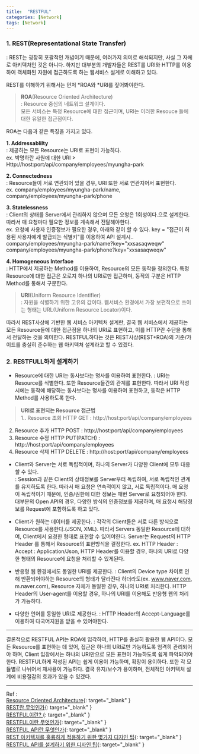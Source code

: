 ```yaml
---
title:  "RESTFUL"
categories: [Network]
tags: [Network]
---
```


### 1. REST(Representational State Transfer)    

: REST는 굉장히 포괄적인 개념이기 때문에, 여러가지 의미로 해석되지만, 사실 그 자체로 아키텍처인 것은 아니다. 하지만 대부분의 개발자들은 REST를 URI와 HTTP를 이용하여 객체화된 자원에 접근하도록 하는 웹서비스 설계로 이해하고 있다.    

REST를 이해하기 위해서는 먼저 *ROA와 *URI를 짚어봐야한다.    

> **ROA**(Resource Oriented Architecture)  
: Resource 중심의 네트워크 설계이다.  
모든 서비스는 특정 Resource에 대한 접근이며, URI는 이러한 Resouce 들에 대한 유일한 접근점이다.    

ROA는 다음과 같은 특징을 가지고 있다.    

**1. Addressablilty**  
: 제공하는 모든 Resource는 URI로 표현이 가능하다.    
ex. 박명하란 사원에 대한 URI > Http://host:port/api/company/employees/myungha-park    

**2. Connectedness**  
: Resource들이 서로 연관되어 있을 경우, URI 또한 서로 연관지어서 표현한다.    
ex. company/employees/myungha-park/name,    
    company/employees/myungha-park/phone    

**3. Statelessness**  
: Client의 상태를 Server에서 관리하지 않으며 모든 요청은 1회성이다.으로 설계한다. 따라서 매 요청마다 필요한 정보를 계속해서 전달해야한다.  
ex. 요청에 사용자 인증정보가 필요한 경우, 아래와 같이 할 수 있다. 
key = "접근이 허용된 사용자에게 발급되는 식별키"를 이용하여 API 설계시..  
company/employees/myungha-park/name?key="xxsasaqweqw"  
company/employees/myungha-park/phone?key="xxsasaqweqw"    

**4. Homogeneous Interface**  
: HTTP에서 제공하는 Method를 이용하여, Resource의 모든 동작을 정의한다. 특정 Resource에 대한 접근은 오로지 하나의 URI로만 접근하며, 동작의 구분은 HTTP Method를 통해서 구분한다.    

> **URI**(Uniform Resource Identifier)    
: 자원을 식별하기 위한 고유의 값이다. 웹서비스 환경에서 가장 보편적으로 쓰이는 형태는 URL(Uniform Resource Locator)이다.    

따라서 REST사상에 기반한 웹 서비스 아키텍처 설계란, 결국 웹 서비스에서 제공하는 모든 Resource들에 대한 접근점을 하나의 URI로 표현하고, 이를 HTTP란 수단을 통해서 전달하는 것을 의미한다.
RESTFUL하다는 것은 REST사상(REST+ROA)의 기준/가이드를 충실히 준수하는 웹 아키텍처 설계라고 할 수 있겠다.

### 2. RESTFULL하게 설계하기    
- Resource에 대한 URI는 동사보다는 명사를 이용하여 표현한다.
: URI는 Resource를 식별한다. 또한 Resource들간의 관계를 표현한다. 따라서 URI 작성시에는 동작에 해당하는 동사보다는 명사를 이용하여 표현하고, 동작은 HTTP Method를 사용하도록 한다.    

> **URI로 표현되는 Resource 접근법**  
1.. Resource 조회
HTTP GET : http://host:port/api/company/employees  
2. Resource 추가
HTTP POST : http://host:port/api/company/employees  
3. Resource 수정
HTTP PUT(PATCH) : http://host:port/api/company/employees  
4. Resource 삭제
HTTP DELETE : http://host:port/api/company/employees    

- Client와 Server는 서로 독립적이며, 하나의 Server가 다양한 Client에 모두 대응할 수 있다.  
: Session과 같은 Client의 상태정보를 Server부터 독립하여, 서로 독립적인 관계를 유지하도록 한다. 따라서 매 요청은 연속적이지 않고, 서로 독립적이다. 매 요청이 독립적이기 때문에, 인증/권한에 대한 정보는 매번 Server로 요청되어야 한다. 대부분의 Open API의 경우, 다양한 방식의 인증정보를 제공하며, 매 요청시 해당정보를 Request에 포함하도록 하고 있다. 

- Client가 원하는 데이터를 제공한다.
: 각각의 Client들은 서로 다른 방식으로 Resource를 사용한다.(JSON, XML). 따라서 Servers 동일한 Resource에 대하여, Client에서 요청한 형태로 표현할 수 있어야한다. Server는 Request의 HTTP Header 를 통해서 Resource의 표현방식을 결정한다.
ex. HTTP Header : Accept : Application/Json, HTTP Header를 이용할 경우, 하나의 URI로 다양한 형태의 Resource에 요청을 처리할 수 있게된다.

- 반응형 웹 환경에서도 동일한 URI를 제공한다. 
: Client의 Device type 차이로 인해 반환되어야하는 Resource의 형태가 달라진다 하더라도(ex. www.naver.com, m.naver.com), Resource 자체가 동일한 경우, 하나의 URI로 처리한다. HTTP Header의 User-agent를 이용할  경우, 하나의 URI를 이용해도 반응형 웹의 처리가 가능하다.

- 다양한 언어를 동일한 URI로 제공한다.
: HTTP Header의 Accept-Language를 이용하여 다국어지원을 받을 수 있어야한다.    

---
결론적으로 RESTFUL API는 ROA에 입각하여, HTTP를 충실히 활용한 웹 API이다. 모든 Resource를 표현하는 데 있어, 접근은 하나의 URI로만 가능하도록 엄격히 관리되어야 하며, Client 입장에서는 하나의 URI만으로 모든 표현이 가능하도록 쉽게 파악되어야 한다.
RESTFUL하게 작성된 API는 쉽게 이용이 가능하며, 확장이 용이하다. 또한 각 모듈별로 나뉘어서 재사용이 가능하다. 결국 유지/보수가 용이하며, 전체적인 아키텍처 설계에 비용절감의 효과가 있을 수 있겠다.    

---
Ref :  
[Resource Oriented Architecture](http://greatkim91.tistory.com/13){: target="_blank" }    
[REST란 무엇인가](http://egloos.zum.com/killins/v/3092502){: target="_blank" }    
[RESTFUL이란? ](http://sonim1.tistory.com/105){: target="_blank" }    
[RESTFUL이란 무엇인가](http://blog.remotty.com/blog/2014/01/28/lets-study-rest/){: target="_blank" }    
[RESTFUL API란 무엇인가](http://lalwr.blogspot.kr/2016/01/restful.html){: target="_blank" }    
[REST 아키텍처를 훌륭하게 적용하기 위한 몇가지 디자인 팁](https://spoqa.github.io/2012/02/27/rest-introduction.html){: target="_blank" }    
[RESTFUL API를 설계하기 위한 디자인 팁](https://spoqa.github.io/2013/06/11/more-restful-interface.html){: target="_blank" }    

